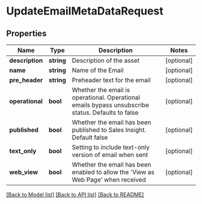 # UpdateEmailMetaDataRequest

## Properties

Name | Type | Description | Notes
------------ | ------------- | ------------- | -------------
**description** | **string** | Description of the asset | [optional] 
**name** | **string** | Name of the Email | [optional] 
**pre_header** | **string** | Preheader text for the email | [optional] 
**operational** | **bool** | Whether the email is operational.  Operational emails bypass unsubscribe status.  Defaults to false | [optional] 
**published** | **bool** | Whether the email has been published to Sales Insight.  Default false | [optional] 
**text_only** | **bool** | Setting to include text-only version of email when sent | [optional] 
**web_view** | **bool** | Whether the email has been enabled to allow the &#39;View as Web Page&#39; when received | [optional] 

[[Back to Model list]](../README.md#documentation-for-models) [[Back to API list]](../README.md#documentation-for-api-endpoints) [[Back to README]](../README.md)
